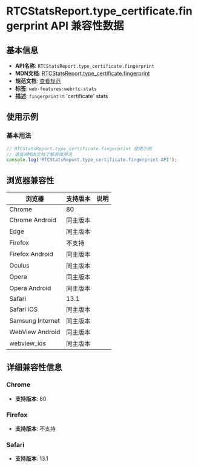 # RTCStatsReport.type_certificate.fingerprint API 兼容性数据

## 基本信息

- **API名称**: `RTCStatsReport.type_certificate.fingerprint`
- **MDN文档**: [RTCStatsReport.type_certificate.fingerprint](https://developer.mozilla.org/docs/Web/API/RTCCertificateStats/fingerprint)
- **规范文档**: [查看规范](https://w3c.github.io/webrtc-stats/#dom-rtccertificatestats-fingerprint)
- **标签**: `web-features:webrtc-stats`
- **描述**: `fingerprint` in 'certificate' stats

## 使用示例

### 基本用法

```javascript
// RTCStatsReport.type_certificate.fingerprint 使用示例
// 请查阅MDN文档了解具体用法
console.log('RTCStatsReport.type_certificate.fingerprint API');
```

## 浏览器兼容性

| 浏览器 | 支持版本 | 说明 |
|--------|----------|------|
| Chrome | 80 |  |
| Chrome Android | 同主版本 |  |
| Edge | 同主版本 |  |
| Firefox | 不支持 |  |
| Firefox Android | 同主版本 |  |
| Oculus | 同主版本 |  |
| Opera | 同主版本 |  |
| Opera Android | 同主版本 |  |
| Safari | 13.1 |  |
| Safari iOS | 同主版本 |  |
| Samsung Internet | 同主版本 |  |
| WebView Android | 同主版本 |  |
| webview_ios | 同主版本 |  |

## 详细兼容性信息

### Chrome

- **支持版本**: 80

### Firefox

- **支持版本**: 不支持

### Safari

- **支持版本**: 13.1

